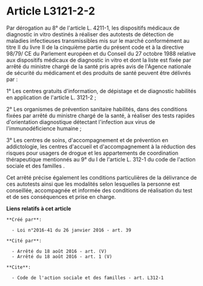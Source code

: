 # Article L3121-2-2

Par dérogation au 8° de l'article L. 4211-1, les dispositifs médicaux de diagnostic in vitro destinés à réaliser des
autotests de détection de maladies infectieuses transmissibles mis sur le marché conformément au titre II du livre II de la
cinquième partie du présent code et à la directive 98/79/ CE du Parlement européen et du Conseil du 27 octobre 1988 relative
aux dispositifs médicaux de diagnostic in vitro et dont la liste est fixée par arrêté du ministre chargé de la santé pris
après avis de l'Agence nationale de sécurité du médicament et des produits de santé peuvent être délivrés par : 

1° Les centres gratuits d'information, de dépistage et de diagnostic habilités en application de l'article L. 3121-2 ; 

2° Les organismes de prévention sanitaire habilités, dans des conditions fixées par arrêté du ministre chargé de la santé, à
réaliser des tests rapides d'orientation diagnostique détectant l'infection aux virus de l'immunodéficience humaine ; 

3° Les centres de soins, d'accompagnement et de prévention en addictologie, les centres d'accueil et d'accompagnement à la
réduction des risques pour usagers de drogue et les appartements de coordination thérapeutique mentionnés au 
9° du I de l'article L. 312-1 du code de l'action sociale et des familles
. 

Cet arrêté précise également les conditions particulières de la délivrance de ces autotests ainsi que les modalités selon
lesquelles la personne est conseillée, accompagnée et informée des conditions de réalisation du test et de ses conséquences
et prise en charge.

**Liens relatifs à cet article**

	**Créé par**:

	  - Loi n°2016-41 du 26 janvier 2016 - art. 39

	**Cité par**:

	  - Arrêté du 18 août 2016 - art. (V)
	  - Arrêté du 18 août 2016 - art. 1 (V)

	**Cite**:

	  - Code de l'action sociale et des familles - art. L312-1
